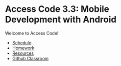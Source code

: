 # Access Code 3.3: Mobile Development with Android

Welcome to Access Code!
- [Schedule](schedule.md)
- [Homework](homework/)
- [Resources](resources/)
- [Github Classroom](https://classroom.github.com/classrooms/21197287-accesscode3-3)
